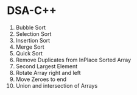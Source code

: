 # DSA-C++ 
1) Bubble Sort
2) Selection Sort
3) Insertion Sort
4) Merge Sort
5) Quick Sort
6) Remove Duplicates from InPlace Sorted Array
7) Second Largest Element
8) Rotate Array right and left
9) Move Zeroes to end
10) Union and intersection of Arrays
    
